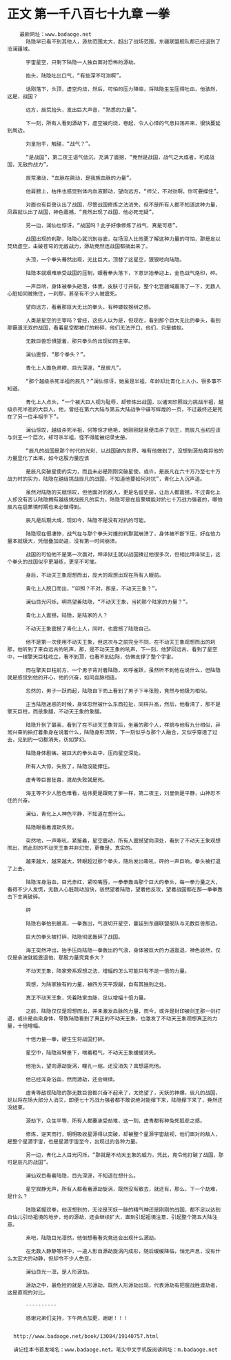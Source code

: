# 正文 第一千八百七十九章 一拳
        最新网址：www.badaoge.net
          陆隐早已看不到其他人，源劫范围太大，超出了战场范围，东疆联盟舰队都已经退到了沧澜疆域。
      
          宇宙星空，只剩下陆隐一人独自面对恐怖的源劫。
      
          抬头，陆隐吐出口气，“有些深不可测啊”。
      
          话刚落下，头顶，虚空灼烧，然后，可怕的压力降临，将陆隐生生压得吐血，他骇然，这是，战国？
      
          远方，辰荒抬头，发出巨大声音，“熟悉的力量”。
      
          下一刻，所有人看到源劫下，虚空被灼烧，卷起，令人心悸的气息扫荡开来，很快蔓延到周边。
      
          刘皇抬手，触碰，“战气？”。
      
          “是战国”，第二夜王语气低沉，充满了震撼，“竟然是战国，战气之大成者，可成战国，无敌的战力”。
      
          辰荒激动，“血脉在跳动，是我族血脉的力量”。
      
          他肩膀上，枯伟也感觉到体内血液颤动，望向远方，“师父，不对劲啊，你可要撑住”。
      
          对面也有巨兽认出了战国，尽管战国修炼之法消失，但不是所有人都不知道这种力量，凤霖就认出了战国，神色震撼，“竟然出现了战国，他必死无疑”。
      
          另一边，澜仙也惊讶，“战国吗？此子好像修炼了战气，真是可悲”。
      
          战国出现的刹那，陆隐心就沉到谷底，在场没人比他更了解这种力量的可怕，那是足以焚烧虚空，击破苍穹的无敌战力，源劫竟然连战国都搞出来了。
      
          头顶，一个拳头蓦然出现，无比巨大，顶替了这星空，狠狠咂向陆隐。
      
          陆隐本就艰难承受战国的压制，眼看拳头落下，下意识抬拳迎上，金色战气烙印，砰。
      
          一声巨响，身体被拳头砸落，体表，皮肤寸寸开裂，整个北宫疆域震荡了一下，无数人心脏如同被揪住，一刹那，甚至有不少人被震死。
      
          望向远方，看着那巨大无比的拳头，有种蝼蚁撼树之感。
      
          人类是星空的主宰吗？曾经，这些人以为是，但现在，看到那个巨大无比的拳头，看到那霸道无双的战国，看着星空都被打的粉碎，他们无法开口，他们，只是蝼蚁。
      
          无数巨兽恐惧望着，那只拳头的出现如同主宰。
      
          澜仙震惊，“那个拳头？”。
      
          青化上人面色肃穆，目光深邃，“是辰凡”。
      
          “那个越级杀死半祖的辰凡？”澜仙惊讶，她虽是半祖，年龄却比青化上人小，很多事不知道。
      
          青化上人点头，“一个被大巨人视为耻辱，却修炼出战国，以诸天印照战力挑战半祖，越级杀死半祖的大巨人，他，曾经在第六大陆与第五大陆战争中谱写辉煌的一页，不过最终还是死在了另一位半祖手下”。
      
          澜仙惊叹，越级杀死半祖，何等惊才绝艳，她刚刚轻易便击杀了剑王，而辰凡当初应该与剑王一个层次，却可杀半祖，怪不得能被纪录史册。
      
          “辰凡的战国是那个时代的光彩，以战国破内世界，唯有他做到了，没想到源劫竟将他的力量显化了出来，如今这股力量应该
      
          是辰凡突破星使的实力，而且未必是刚刚突破星使，或许，是辰凡在六十万乃至七十万战力时的实力，陆隐在越级挑战辰凡的战国，不知道他要如何对抗”，青化上人沉声道。
      
          虽然对陆隐的天赋惊叹，但他面对的敌人，更是名留史册，让后人都震撼，不过青化上人却没有否认陆隐拥有越级挑战辰凡的实力，陆隐可是在启蒙境能对抗七十万战力强者的，哪怕辰凡在启蒙境时期也未必做得到。
      
          辰凡是后期大成，现如今，陆隐不是没有对抗的可能。
      
          陆隐现在很凄惨，战气在与那个拳头对撞的刹那就崩溃了，身体被不断下压，好在他力量本就极大，凭借叠加劲道，没有第一时间崩溃。
      
          战国的可怕他不是第一次面对，坤泽狱主就以战国揍过他很多次，但相比坤泽狱主，这个拳头的战国似乎更凝练，更坚不可摧。
      
          身后，不动天王象观想而出，庞大的观想出现在所有人眼前。
      
          青化上人脱口而出，“印照？不对，那是，不动天王象？”。
      
          澜仙目光闪烁，明亮望着陆隐，“不动天王象，当初那个陆家的力量？”。
      
          青化上人震撼，陆隐，是陆家的人？
      
          不动天王象震撼了青化上人，同时，也震撼了陆隐自己。
      
          他不是第一次使用不动天王象，但这次与之前完全不同，在不动天王象观想而出的刹那，他听到了来自远古的吼声，那，是不动天王象的吼声，下一刻，他梦回远古，看到了星空中，一根擎天巨柱屹立，看不到顶，也看不到边际，仿佛支撑了整个宇宙。
      
          而在擎天巨柱前方，一个男子背对着陆隐，欢呼雀跃，虽然听不到他在说什么，但陆隐就是感觉到他的开心，他的兴奋，如同血脉相连。
      
          忽然的，男子一跃而起，陆隐自下而上看到了男子下半张脸，竟然与他极为相似。
      
          正当陆隐迷惑的时候，身体忽然被什么东西拉扯，同样升高，然后，他看清了，那不是擎天巨柱，而是象腿，不动天王象的象腿。
      
          陆隐升到了最高，看到了在不动天王象背后，坐着的那个人，样貌与他有九分相似，异常兴奋的拍打着象身在说着什么，陆隐身形流转，下一刻似乎与那个人融合，又似乎穿透了过去，见到的一切都消失，彷如梦幻。
      
          陆隐身体剧痛，被巨大的拳头击中，压向星空深处。
      
          所有人大惊，失败了，陆隐没能撑住。
      
          虚青等巨兽狂喜，渡劫失败就是死。
      
          海王等不少人脸色难看，枯伟更是跟死了爹一样，第二夜王，刘皇倒是平静，山神忍不住的兴奋。
      
          澜仙，青化上人神色平静，不知道在想什么。
      
          陆隐眼看着渡劫失败。
      
          突然地，一声嘶吼，紧接着，星空震动，所有人震撼望向深处，看到了不动天王象观想而出，而此刻的不动天王象并非幻觉，更像是，真实的。
      
          越来越大，越来越大，转眼超过那个拳头，随后发出嘶吼，砰的一声巨响，拳头被打退了上去。
      
          陆隐浑身浴血，目光赤红，紧咬嘴唇，一拳拳轰击那个巨大的拳头，每一拳力量之大，看得不少人发慌，无数人心脏跳动加快，骇然望着陆隐，望着他反攻，望着战国都在那一拳拳轰击下支离破碎。
      
          砰
      
          陆隐右拳抬到最高，一拳轰出，气浪切开星空，蔓延到东疆联盟舰队与无数巨兽那边。
      
          巨大的拳头被打碎，陆隐彻底轰碎了战国。
      
          海王突然冲出，抬手压向陆隐一拳轰出的气浪，身体被巨大的力道震退，神色骇然，仅仅是余波就能震退他，那股力量究竟多大？
      
          不动天王象，陆家旁系观想之法，增幅的怎么可能只有不足一倍的力量。
      
          观想，为陆家独有的力量，被四方天平觊觎，自有其独到之处。
      
          真正不动天王象，凭着陆家血脉，足以增幅十倍力量。
      
          之前，陆隐仅仅是观想而出，并未激发血脉的力量，而今，或许是封印被剑王那一剑打退，或许是血染身体，导致陆隐看到了真正的不动天王象，也激发了不动天王象观想真正的力量，十倍增幅。
      
          十倍力量一拳，硬生生将战国打碎。
      
          星空中，陆隐双臂垂下，喘着粗气，不动天王象缓缓消失。
      
          他抬头，望向源劫旋涡，瞳孔一缩，还没消失？真想逼死他。
      
          他已经浑身浴血，然而源劫，还会继续。
      
          虚青等敌视陆隐的那无数巨兽都兴奋不起来了，太绝望了，天妖的神爆，辰凡的战国，足以将在场大部分人消灭，即便七十万战力强者都不敢说绝对能撑下来，陆隐撑下来了，竟然还没结束。
      
          源劫下，众生平等，所有人都要承受劫难，这一刻，虚青都有种兔死狐悲之感。
      
          修炼，逆天而行，明明吸收星源得以突破，却被整个星源宇宙敌视，他们面对的敌人，是整个星源宇宙，也是星源宇宙至今，出现过的各种力量。
      
          另一边，青化上人目光闪烁，“那就是不动天王象的威力，凭此，竟令他打破了战国，那可是辰凡的战国”。
      
          澜仙双目看着陆隐，目光深邃，不知道在想什么。
      
          星空寂静无声，所有人都看着源劫旋涡，既然没有散去，就还有，那么，下一个劫难，是什么？
      
          陆隐紧握双拳，他该想到的，无论是天妖一脉的精气神还是刚刚的战国，都不足以达到白仙儿引动祖境的地步，他的源劫，还会继续扩大，直到引起祖境注意，引起整个第五大陆注意。
      
          来吧，陆隐目光凛然，他倒想看看究竟还会出现什么源劫。
      
          在无数人静静等待中，一道人影自源劫旋涡内成形，随后缓缓降临，悄无声息，没有什么太宏大的动静，但却令不少人色变。
      
          澜仙目光一凛，是人形源劫。
      
          源劫之中，最危险的就是人形源劫，既然人形源劫出现，代表源劫有把握战胜渡劫者，这是直观的对比。
      
          ----------
      
          感谢兄弟们支持，下午两点加更，谢谢！！！
      
      
      http://www.badaoge.net/book/13084/19140757.html
      
      请记住本书首发域名：www.badaoge.net。笔尖中文手机版阅读网址：m.badaoge.net